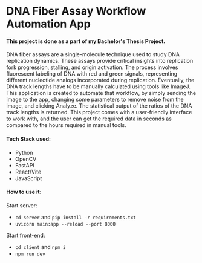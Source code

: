 # DNA Fiber Assay Workflow Automation App

#### This project is done as a part of my Bachelor's Thesis Project. 
DNA fiber assays are a single-molecule technique used to study DNA replication dynamics. These assays provide critical insights into replication fork progression, stalling, and origin activation. The process involves fluorescent labeling of DNA with red and green signals, representing different nucleotide analogs incorporated during replication.
Eventually, the DNA track lengths have to be manually calculated using tools like ImageJ. This application is created to automate that workflow, by simply sending the image to the app, changing some parameters to remove noise from the image, and clicking Analyze.
The statistical output of the ratios of the DNA track lengths is returned. This project comes with a user-friendly interface to work with, and the user can get the required data in seconds as compared to the hours required in manual tools.

#### Tech Stack used:
- Python
- OpenCV
- FastAPI
- React/Vite
- JavaScript

#### How to use it:
Start server:
- `cd server` and `pip install -r requirements.txt`
- `uvicorn main:app --reload --port 8000`

Start front-end:
- `cd client` and `npm i`
- `npm run dev`
